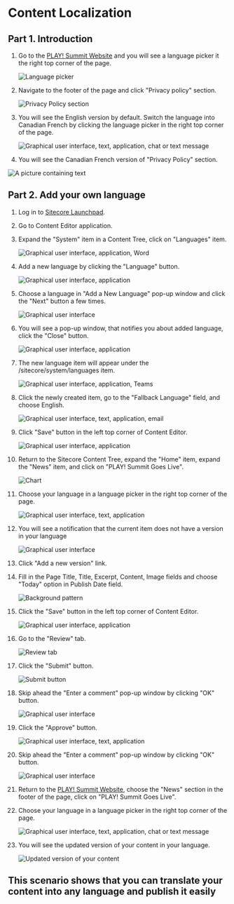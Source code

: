 # Content Localization

## Part 1. Introduction

1. Go to the [PLAY! Summit Website](https://{{demoName}}-{{demoUid}}-website.vercel.app) and you will see a language picker
    it the right top corner of the page.

    ![Language picker](./media/image1.png)

1. Navigate to the footer of the page and click "Privacy policy"
    section.

    ![Privacy Policy section](.\media\image2.png)

1. You will see the English version by default. Switch the language
    into Canadian French by clicking the language picker in the right
    top corner of the page.

    ![Graphical user interface, text, application, chat or text message](./media/image3.png)

1. You will see the Canadian French version of "Privacy Policy"
    section.

![A picture containing text](./media/image4.png)

## Part 2. Add your own language

1. Log in to [Sitecore Launchpad](https://{{demoName}}-cm.sitecoredemo.com/sitecore).

1. Go to Content Editor application.

1. Expand the "System" item in a Content Tree, click on "Languages"
    item.

    ![Graphical user interface, application, Word](./media/image5.png)

1. Add a new language by clicking the "Language" button.

    ![Graphical user interface, application](./media/image6.png)

1. Choose a language in "Add a New Language" pop-up window and click
    the "Next" button a few times.

    ![Graphical user interface](./media/image7.png)

1. You will see a pop-up window, that notifies you about added
    language, click the "Close" button.

    ![Graphical user interface, application](./media/image8.png)

1. The new language item will appear under the
    /sitecore/system/languages item.

    ![Graphical user interface, application, Teams](./media/image9.png)

1. Click the newly created item, go to the "Fallback Language" field,
    and choose English.

    ![Graphical user interface, text, application, email](./media/image10.png)

1. Click "Save" button in the left top corner of Content Editor.

    ![Graphical user interface, application](./media/image11.png)

1. Return to the Sitecore Content Tree, expand the "Home" item, expand
    the "News" item, and click on "PLAY! Summit Goes Live".

    ![Chart](./media/image12.png)

1. Choose your language in a language picker in the right top corner of
    the page.

    ![Graphical user interface, text, application](./media/image13.png)

1. You will see a notification that the current item does not have a
    version in your language

    ![Graphical user interface](./media/image14.png)

1. Click "Add a new version" link.

1. Fill in the Page Title, Title, Excerpt, Content, Image fields and
    choose "Today" option in Publish Date field.

    ![Background pattern](./media/image15.png)

1. Click the "Save" button in the left top corner of Content Editor.

    ![Graphical user interface, application](./media/image11.png)

1. Go to the "Review" tab.

    ![Review tab](./media/image16.png)

1. Click the "Submit" button.

    ![Submit button](./media/image17.png)

1. Skip ahead the "Enter a comment" pop-up window by clicking "OK"
    button.

    ![Graphical user interface](./media/image18.png)

1. Click the "Approve" button.

    ![Graphical user interface, text, application](./media/image19.png)

1. Skip ahead the "Enter a comment" pop-up window by clicking "OK"
    button.

    ![Graphical user interface](./media/image18.png)

1. Return to the [PLAY! Summit Website](https://{{demoName}}-{{demoUid}}-website.vercel.app), choose the "News" section in the footer of the page, click on "PLAY! Summit Goes Live".

1. Choose your language in a language picker in the right top corner of
    the page.

    ![Graphical user interface, text, application, chat or text message](./media/image20.png)

1. You will see the updated version of your content in your language.

    ![Updated version of your content](./media/image21.png)

## This scenario shows that you can translate your content into any language and publish it easily
